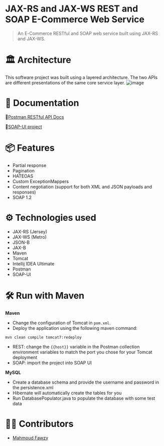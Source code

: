 # JAX-RS and JAX-WS REST and SOAP E-Commerce Web Service

>An E-Commerce RESTful and SOAP web service built using JAX-RS and JAX-WS.
# 🏛 Architecture
This software project was built using a layered architecture. The two APIs are different presentations of the same core service layer.
![image](https://user-images.githubusercontent.com/73137611/164950417-dd696e3a-6675-494d-8339-68d666009298.png)

# 📃 Documentation
📧[Postman RESTful API Docs](https://www.postman.com/mahmoudfawzykhalil98/workspace/my-workspace/documentation/20505853-01fc7ac2-9e17-494c-bcfb-c5846fcacfbe)

🧼[SOAP-UI project](https://github.com/MahmoudFawzyKhalil/rest-soap-ecommerce-web-service/blob/main/src/main/resources/SoapUI/soapui-project.xml)

# 📦 Features
* Partial response
* Pagination
* HATEOAS
* Custom ExceptionMappers
* Content negotiation (support for both XML and JSON payloads and responses)
* SOAP 1.2

# ⚙ Technologies used
* JAX-RS (Jersey)
* JAX-WS (Metro)
* JSON-B
* JAX-B
* Maven
* Tomcat
* Intellij IDEA Ultimate
* Postman
* SOAP-UI

# 🛠 Run with Maven
**Maven**

* Change the configuration of Tomcat in `pom.xml`. 
* Deploy the application using the following maven command:
```
mvn clean compile tomcat7:redeploy
```
* REST: change the `{{host}}` variable in the Postman collection environment variables to match the port you chose for your Tomcat deployment
* SOAP: import the project into SOAP UI

**MySQL**
* Create a database schema and provide the username and password in the persistence.xml
* Hibernate will automatically create the tables for you
* Run DatabasePopulator.java to populate the database with some test data

# 👷‍♂️ Contributors
* [Mahmoud Fawzy](https://github.com/MahmoudFawzyKhalil)

